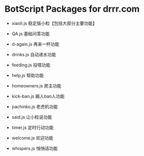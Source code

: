 # BotScript Packages for drrr.com


- xiaoli.js
稳定版小粒【包括大部分主要功能】

- QA.js
基础问答功能

- d-again.js
再来一杯功能

- drinks.js
自动递水功能

- feeding.js
投喂功能

- help.js
帮助功能

- homeowners.js
房主功能

- kick-ban.js
踢人ban人功能

- pachinko.js
老虎机功能

- said.js
让小粒说功能

- timer.js
定时行动功能

- welcome.js
欢迎功能

- whispers.js
悄悄话功能

